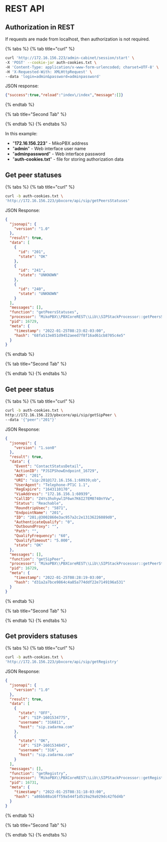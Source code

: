 # REST API

## Authorization in REST

If requests are made from localhost, then authorization is not required.

{% tabs %}
{% tab title="curl" %}
```bash
curl 'http://172.16.156.223/admin-cabinet/session/start' \
-X 'POST' --cookie-jar auth-cookies.txt \
-H 'Content-Type: application/x-www-form-urlencoded; charset=UTF-8' \
-H 'X-Requested-With: XMLHttpRequest' \
--data 'login=admin&password=adminpassword'
```

JSON response:

```json
{"success":true,"reload":"index\/index","message":[]}
```
{% endtab %}

{% tab title="Second Tab" %}

{% endtab %}
{% endtabs %}

In this example:

* "**172.16.156.223**" - MikoPBX address
* "**admin**" - Web interface user name
* "**adminpassword**" - Web interface password
* "**auth-cookies.txt**" - file for storing authorization data

## Get peer statuses&#x20;

{% tabs %}
{% tab title="curl" %}
```bash
curl -b auth-cookies.txt \
'http://172.16.156.223/pbxcore/api/sip/getPeersStatuses'
```

JSON Response:

```json
{
  "jsonapi": {
    "version": "1.0"
  },
  "result": true,
  "data": [
    {
      "id": "201",
      "state": "OK"
    },
    {
      "id": "241",
      "state": "UNKNOWN"
    },
    {
      "id": "240",
      "state": "UNKNOWN"
    }
  ],
  "messages": [],
  "function": "getPeersStatuses",
  "processor": "MikoPBX\\PBXCoreREST\\Lib\\SIPStackProcessor::getPeersStatuses",
  "pid": 16729,
  "meta": {
    "timestamp": "2022-01-25T08:23:02-03:00",
    "hash": "68fa513e851d9452aeed7f8f16ad61cb8705c4e5"
  }
}
```
{% endtab %}

{% tab title="Second Tab" %}

{% endtab %}
{% endtabs %}

## Get peer status

{% tabs %}
{% tab title="curl" %}
```bash
curl -b auth-cookies.txt \
http://172.16.156.223/pbxcore/api/sip/getSipPeer \
--data '{"peer":"201"}'
```

JSON Response:

```json
{
  "jsonapi": {
    "version": "1.son0"
  },
  "result": true,
  "data": {
    "Event": "ContactStatusDetail",
    "ActionID": "PJSIPShowEndpoint_16729",
    "AOR": "201",
    "URI": "sip:201@172.16.156.1:60939;ob",
    "UserAgent": "Telephone-PT1C 1.1",
    "RegExpire": "1643110170",
    "ViaAddress": "172.16.156.1:60939",
    "CallID": "Z4Ys3hohywlIF6wn7K6I27EM0740nYVw",
    "Status": "Reachable",
    "RoundtripUsec": "5871",
    "EndpointName": "201",
    "ID": "201;@3002860e3ac957a2c2e13136226089d0",
    "AuthenticateQualify": "0",
    "OutboundProxy": "",
    "Path": "",
    "QualifyFrequency": "60",
    "QualifyTimeout": "5.000",
    "state": "OK"
  },
  "messages": [],
  "function": "getSipPeer",
  "processor": "MikoPBX\\PBXCoreREST\\Lib\\SIPStackProcessor::getPeerStatus",
  "pid": 16729,
  "meta": {
    "timestamp": "2022-01-25T08:28:19-03:00",
    "hash": "d31a2a7bce9864c4a85a774ddf22e7149196a531"
  }
}
```
{% endtab %}

{% tab title="Second Tab" %}

{% endtab %}
{% endtabs %}

## Get providers statuses

{% tabs %}
{% tab title="curl" %}
```bash
curl -b auth-cookies.txt \
'http://172.16.156.223/pbxcore/api/sip/getRegistry'
```

JSON Response:

```json
{
  "jsonapi": {
    "version": "1.0"
  },
  "result": true,
  "data": [
    {
      "state": "OFF",
      "id": "SIP-1601534775",
      "username": "316811",
      "host": "sip.zadarma.com"
    },
    {
      "state": "OK",
      "id": "SIP-1601534845",
      "username": "316",
      "host": "sip.zadarma.com"
    }
  ],
  "messages": [],
  "function": "getRegistry",
  "processor": "MikoPBX\\PBXCoreREST\\Lib\\SIPStackProcessor::getRegistry",
  "pid": 16731,
  "meta": {
    "timestamp": "2022-01-25T08:31:18-03:00",
    "hash": "a86bb88a16ff59a544f1d519a29a929dc42f6d4b"
  }
}
```
{% endtab %}

{% tab title="Second Tab" %}

{% endtab %}
{% endtabs %}

